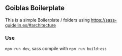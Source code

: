 ## Goiblas Boilerplate
This is a simple Boilerplate / folders using https://sass-guidelin.es/#architecture

### Use
`npm run dev`, sass compile with `npm run build:css`
